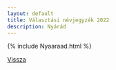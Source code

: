 ```yaml
---
layout: default
title: Választási névjegyzék 2022
description: Nyárád
---
```


{% include Nyaaraad.html %}

[Vissza](./)
